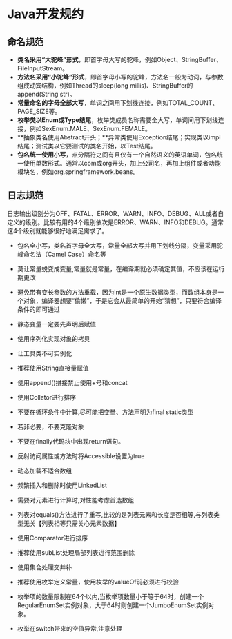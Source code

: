 # Java开发规约

## 命名规范

- **类名采用“大驼峰”形式**，即首字母大写的驼峰，例如Object、StringBuffer、FileInputStream。
- **方法名采用“小驼峰”形式**，即首字母小写的驼峰，方法名一般为动词，与参数组成动宾结构，例如Thread的sleep(long millis)、StringBuffer的append(String str)。
- **常量命名的字母全部大写**，单词之间用下划线连接，例如TOTAL_COUNT、PAGE_SIZE等。
- **枚举类以Enum或Type结尾**，枚举类成员名称需要全大写，单词间用下划线连接，例如SexEnum.MALE、SexEnum.FEMALE。
- **抽象类名使用Abstract开头；**异常类使用Exception结尾；实现类以impl结尾；测试类以它要测试的类名开始，以Test结尾。
- **包名统一使用小写**，点分隔符之间有且仅有一个自然语义的英语单词，包名统一使用单数形式。通常以com或org开头，加上公司名，再加上组件或者功能模块名，例如org.springframework.beans。

## 日志规范

​ 日志输出级别分为OFF、FATAL、ERROR、WARN、INFO、DEBUG、ALL或者自定义的级别。比较有用的4个级别依次是ERROR、WARN、INFO和DEBUG。通常这4个级别就能够很好地满足需求了。

- 包名全小写，类名首字母全大写，常量全部大写并用下划线分隔，变量采用驼峰命名法（Camel Case）命名等

- 莫让常量蜕变成变量,常量就是常量，在编译期就必须确定其值，不应该在运行期更改

- 避免带有变长参数的方法重载，因为int是一个原生数据类型，而数组本身是一个对象，编译器想要“偷懒”，于是它会从最简单的开始“猜想”，只要符合编译条件的即可通过

- 静态变量一定要先声明后赋值
- 使用序列化实现对象的拷贝
- 让工具类不可实例化
- 推荐使用String直接量赋值
- 使用append()拼接禁止使用+号和concat
- 使用Collator进行排序
- 不要在循环条件中计算,尽可能把变量、方法声明为final static类型
- 若非必要，不要克隆对象
- 不要在finally代码块中出现return语句。
- 反射访问属性或方法时将Accessible设置为true
- 动态加载不适合数组

- 频繁插入和删除时使用LinkedList

- 需要对元素进行计算时,对性能考虑首选数组

- 列表对equals()方法进行了重写,比较的是列表元素和长度是否相等,与列表类型无关【列表相等只需关心元素数据】

- 使用Comparator进行排序

- 推荐使用subList处理局部列表进行范围删除

- 使用集合处理交并补

- 推荐使用枚举定义常量，使用枚举的valueOf前必须进行校验

- 枚举项的数量限制在64个以内,当枚举项数量小于等于64时，创建一个RegularEnumSet实例对象，大于64时则创建一个JumboEnumSet实例对象。

- 枚举在switch带来的空值异常,注意处理